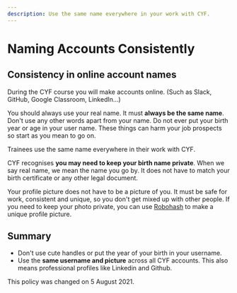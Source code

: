 ```yaml
---
description: Use the same name everywhere in your work with CYF.
---
```


# Naming Accounts Consistently

## Consistency in online account names

During the CYF course you will make accounts online. (Such as Slack, GitHub, Google Classroom, LinkedIn...)

You should always use your real name. It must **always be the same name**. Don't use any other words apart from your name. Do not ever put your birth year or age in your user name. These things can harm your job prospects so start as you mean to go on.

Trainees use the same name everywhere in their work with CYF.&#x20;

CYF recognises **you may need to keep your birth name private**.  When we say real name, we mean the name you go by. It does not have to match your birth certificate or any other legal document. &#x20;

Your profile picture does not have to be a picture of you. It must be safe for work, consistent and unique, so you don't get mixed up with other people. If you need to keep your photo private, you can use [Robohash](https://robohash.org/) to make a unique profile picture.

## Summary

* Don't use cute handles or put the year of your birth in your username.
* Use the **same username and picture** across all CYF accounts. This also means professional profiles like Linkedin and Github.

This policy was changed on 5 August 2021.
